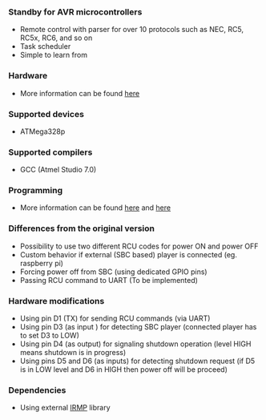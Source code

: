 ### Standby for AVR microcontrollers
* Remote control with parser for over 10 protocols such as NEC, RC5, RC5x, RC6, and so on
* Task scheduler
* Simple to learn from

### Hardware
* More information can be found [here](https://ssl.diyaudio.pl/showthread.php/28296-Układ-StandBy-obsługa-przycisku-LEDa-dowolnego-pilota "DIYAudio.pl")

### Supported devices
* ATMega328p

### Supported compilers
* GCC (Atmel Studio 7.0)

### Programming
* More information can be found [here](https://ssl.diyaudio.pl/showthread.php/25577-2-kana%C5%82owy-preamp-na-PGA2320?p=450599&viewfull=1#post450599 "Programming with WinAVR") and [here](https://ssl.diyaudio.pl/showthread.php/25577-2-kana%C5%82owy-preamp-na-PGA2320?p=450071&viewfull=1#post450071 "Programming with Atmel Studio")


### Differences from the original version
* Possibility to use two different RCU codes for power ON and power OFF
* Custom behavior if external (SBC based) player is connected (eg. raspberry pi)
* Forcing power off from SBC (using dedicated GPIO pins)
* Passing RCU command to UART (To be implemented)

### Hardware modifications
* Using pin D1 (TX) for sending RCU commands (via UART)
* Using pin D3 (as input ) for detecting SBC player (connected player has to set D3 to LOW)
* Using pin D4 (as output) for signaling shutdown operation (level HIGH means shutdown is in progress)
* Using pins D5 and D6 (as inputs) for detecting shutdown request (if D5 is in LOW level and D6 in HIGH then power off will be proceed)

### Dependencies
* Using external [IRMP](http://www.mikrocontroller.net/articles/IRMP_-_english) library